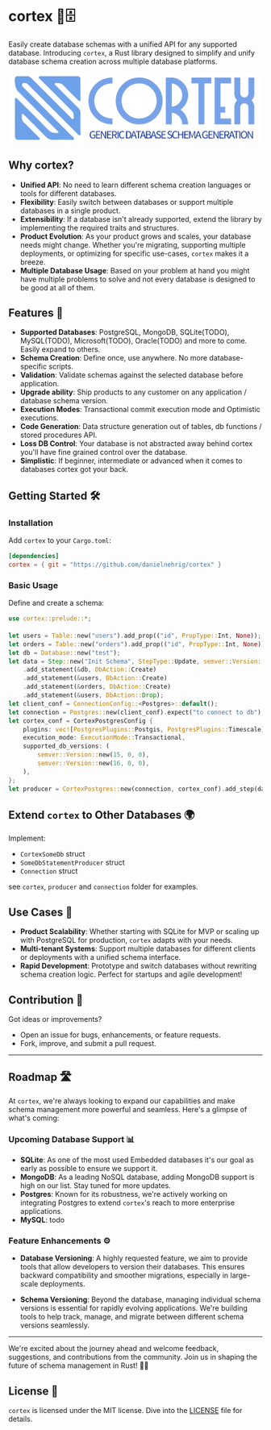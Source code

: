 # cortex 🧠🗄️

Easily create database schemas with a unified API for any supported database. Introducing `cortex`, a Rust library designed to simplify and unify database schema creation across multiple database platforms.

![Cortex Logo](./logo.png) 

## Why cortex?

- **Unified API**: No need to learn different schema creation languages or tools for different databases.
- **Flexibility**: Easily switch between databases or support multiple databases in a single product.
- **Extensibility**: If a database isn't already supported, extend the library by implementing the required traits and structures.
- **Product Evolution**: As your product grows and scales, your database needs might change. Whether you're migrating, supporting multiple deployments, or optimizing for specific use-cases, `cortex` makes it a breeze.
- **Multiple Database Usage**: Based on your problem at hand you might have multiple problems to solve and not every database is designed to be good at all of them.

## Features 🚀

- **Supported Databases**: PostgreSQL, MongoDB, SQLite(TODO), MySQL(TODO), Microsoft(TODO), Oracle(TODO) and more to come. Easily expand to others.
- **Schema Creation**: Define once, use anywhere. No more database-specific scripts.
- **Validation**: Validate schemas against the selected database before application.
- **Upgrade ability**: Ship products to any customer on any application / database schema version.
- **Execution Modes**: Transactional commit execution mode and Optimistic executions.
- **Code Generation**: Data structure generation out of tables, db functions / stored procedures API.
- **Loss DB Control**: Your database is not abstracted away behind cortex you'll have fine grained control over the database.
- **Simplistic**: If beginner, intermediate or advanced when it comes to databases cortex got your back.

## Getting Started 🛠️

### Installation

Add `cortex` to your `Cargo.toml`:

```toml
[dependencies]
cortex = { git = "https://github.com/danielnehrig/cortex" }
```

### Basic Usage

Define and create a schema:

```rust
use cortex::prelude::*;

let users = Table::new("users").add_prop(("id", PropType::Int, None));
let orders = Table::new("orders").add_prop(("id", PropType::Int, None));
let db = Database::new("test");
let data = Step::new("Init Schema", StepType::Update, semver::Version::new(0, 0, 1))
    .add_statement(&db, DbAction::Create)
    .add_statement(&users, DbAction::Create)
    .add_statement(&orders, DbAction::Create)
    .add_statement(&users, DbAction::Drop);
let client_conf = ConnectionConfig::<Postgres>::default();
let connection = Postgres::new(client_conf).expect("to connect to db");
let cortex_conf = CortexPostgresConfig {
    plugins: vec![PostgresPlugins::Postgis, PostgresPlugins::Timescale],
    execution_mode: ExecutionMode::Transactional,
    supported_db_versions: (
        semver::Version::new(15, 0, 0),
        semver::Version::new(16, 0, 0),
    ),
};
let producer = CortexPostgres::new(connection, cortex_conf).add_step(data).execute();
```

## Extend `cortex` to Other Databases 🌍

Implement:
- `CortexSomeDb` struct
- `SomeDbStatementProducer` struct
- `Connection` struct

see `cortex`, `producer` and `connection` folder for examples.


## Use Cases 💼

- **Product Scalability**: Whether starting with SQLite for MVP or scaling up with PostgreSQL for production, `cortex` adapts with your needs.
- **Multi-tenant Systems**: Support multiple databases for different clients or deployments with a unified schema interface.
- **Rapid Development**: Prototype and switch databases without rewriting schema creation logic. Perfect for startups and agile development!

## Contribution 🤝

Got ideas or improvements?

- Open an issue for bugs, enhancements, or feature requests.
- Fork, improve, and submit a pull request.

---

## Roadmap 🛣️

At `cortex`, we're always looking to expand our capabilities and make schema management more powerful and seamless. Here's a glimpse of what's coming:

### Upcoming Database Support 📊

- **SQLite**: As one of the most used Embedded databases it's our goal as early as possible to ensure we support it.
- **MongoDB**: As a leading NoSQL database, adding MongoDB support is high on our list. Stay tuned for more updates.
- **Postgres**: Known for its robustness, we're actively working on integrating Postgres to extend `cortex`'s reach to more enterprise applications.
- **MySQL**: todo

### Feature Enhancements ⚙️

- **Database Versioning**: A highly requested feature, we aim to provide tools that allow developers to version their databases. This ensures backward compatibility and smoother migrations, especially in large-scale deployments.
  
- **Schema Versioning**: Beyond the database, managing individual schema versions is essential for rapidly evolving applications. We're building tools to help track, manage, and migrate between different schema versions seamlessly.

---

We're excited about the journey ahead and welcome feedback, suggestions, and contributions from the community. Join us in shaping the future of schema management in Rust! 🚀🌟

## License 📜

`cortex` is licensed under the MIT license. Dive into the [LICENSE](./LICENSE) file for details.
